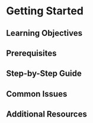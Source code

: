 # Getting Started

## Learning Objectives

## Prerequisites

## Step-by-Step Guide

## Common Issues

## Additional Resources
